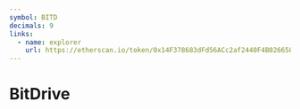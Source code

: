 ```yaml
---
symbol: BITD
decimals: 9
links:
  - name: explorer
    url: https://etherscan.io/token/0x14F378683dFd56ACc2af2440F4B026658fdd78D4
---
```


# BitDrive
